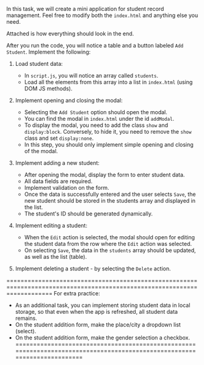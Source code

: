 In this task, we will create a mini application for student record management. Feel free to modify both the `index.html` and anything else you need.

Attached is how everything should look in the end.

After you run the code, you will notice a table and a button labeled `Add Student`. Implement the following:

1. Load student data:
   - In `script.js`, you will notice an array called `students`.
   - Load all the elements from this array into a list in `index.html` (using DOM JS methods).

2. Implement opening and closing the modal:
   - Selecting the `Add Student` option should open the modal.
   - You can find the modal in `index.html` under the id `addModal`.
   - To display the modal, you need to add the class `show` and `display:block`. Conversely, to hide it, you need to remove the `show` class and set `display:none`.
   - In this step, you should only implement simple opening and closing of the modal.

3. Implement adding a new student:
   - After opening the modal, display the form to enter student data.
   - All data fields are required.
   - Implement validation on the form.
   - Once the data is successfully entered and the user selects `Save`, the new student should be stored in the students array and displayed in the list.
   - The student's ID should be generated dynamically.

4. Implement editing a student:
   - When the `Edit` action is selected, the modal should open for editing the student data from the row where the `Edit` action was selected.
   - On selecting `Save`, the data in the `students` array should be updated, as well as the list (table).

5. Implement deleting a student - by selecting the `Delete` action.

=========================================================================================================================
For extra practice:
- As an additional task, you can implement storing student data in local storage, so that even when the app is refreshed, all student data remains.
- On the student addition form, make the place/city a dropdown list (select).
- On the student addition form, make the gender selection a checkbox.
=========================================================================================================================

